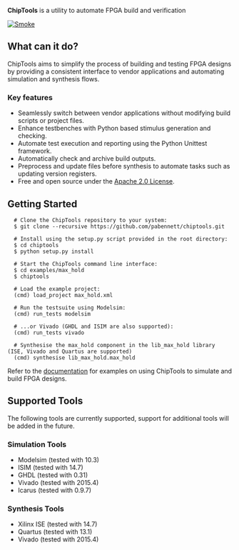 **ChipTools** is a utility to automate FPGA build and verification

[![Smoke](https://github.com/sarnold/chiptools/actions/workflows/ci.yml/badge.svg)](https://github.com/sarnold/chiptools/actions/workflows/ci.yml)

## What can it do?

ChipTools aims to simplify the process of building and testing FPGA designs by
providing a consistent interface to vendor applications and automating simulation and synthesis flows.

### Key features

   * Seamlessly switch between vendor applications without modifying build scripts or project files.
   * Enhance testbenches with Python based stimulus generation and checking.
   * Automate test execution and reporting using the Python Unittest framework.
   * Automatically check and archive build outputs.
   * Preprocess and update files before synthesis to automate tasks such as updating version registers.
   * Free and open source under the [Apache 2.0 License](http://www.apache.org/licenses/LICENSE-2.0).

## Getting Started
```
  # Clone the ChipTools repository to your system:
  $ git clone --recursive https://github.com/pabennett/chiptools.git
  
  # Install using the setup.py script provided in the root directory:
  $ cd chiptools
  $ python setup.py install
  
  # Start the ChipTools command line interface:
  $ cd examples/max_hold
  $ chiptools
  
  # Load the example project:
  (cmd) load_project max_hold.xml
  
  # Run the testsuite using Modelsim:
  (cmd) run_tests modelsim
  
  # ...or Vivado (GHDL and ISIM are also supported):
  (cmd) run_tests vivado
  
  # Synthesise the max_hold component in the lib_max_hold library (ISE, Vivado and Quartus are supported)
  (cmd) synthesise lib_max_hold.max_hold
```
Refer to the [documentation](http://chiptools.readthedocs.org/en/latest/max_hold.html) for examples on using ChipTools to simulate and build FPGA designs.

## Supported Tools

The following tools are currently supported, support for additional tools
will be added in the future. 

### Simulation Tools

* Modelsim (tested with 10.3)
* ISIM (tested with 14.7)
* GHDL (tested with 0.31)
* Vivado (tested with 2015.4)
* Icarus (tested with 0.9.7)

### Synthesis Tools

* Xilinx ISE (tested with 14.7)
* Quartus (tested with 13.1)
* Vivado (tested with 2015.4)

